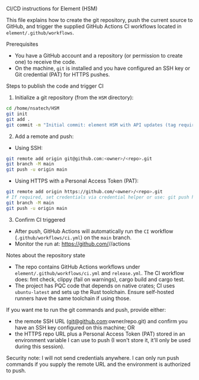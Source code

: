 CI/CD instructions for Element (HSM)

This file explains how to create the git repository, push the current source to GitHub, and trigger the supplied GitHub Actions CI workflows located in `element/.github/workflows`.

Prerequisites
- You have a GitHub account and a repository (or permission to create one) to receive the code.
- On the machine, `git` is installed and you have configured an SSH key or Git credential (PAT) for HTTPS pushes.

Steps to publish the code and trigger CI

1. Initialize a git repository (from the `HSM` directory):

```bash
cd /home/nsatech/HSM
git init
git add .
git commit -m "Initial commit: element HSM with API updates (tag required)"
```

2. Add a remote and push:

- Using SSH:

```bash
git remote add origin git@github.com:<owner>/<repo>.git
git branch -M main
git push -u origin main
```

- Using HTTPS with a Personal Access Token (PAT):

```bash
git remote add origin https://github.com/<owner>/<repo>.git
# If required, set credentials via credential helper or use: git push https://<USER>:<TOKEN>@github.com/<owner>/<repo>.git
git branch -M main
git push -u origin main
```

3. Confirm CI triggered
- After push, GitHub Actions will automatically run the `CI` workflow (`.github/workflows/ci.yml`) on the `main` branch.
- Monitor the run at: https://github.com/<owner>/<repo>/actions

Notes about the repository state
- The repo contains GitHub Actions workflows under `element/.github/workflows/ci.yml` and `release.yml`. The CI workflow does: fmt check, clippy (fail on warnings), cargo build and cargo test.
- The project has PQC code that depends on native crates; CI uses `ubuntu-latest` and sets up the Rust toolchain. Ensure self-hosted runners have the same toolchain if using those.

If you want me to run the git commands and push, provide either:
- the remote SSH URL (git@github.com:owner/repo.git) and confirm you have an SSH key configured on this machine; OR
- the HTTPS repo URL plus a Personal Access Token (PAT) stored in an environment variable I can use to push (I won't store it, it'll only be used during this session).

Security note: I will not send credentials anywhere. I can only run push commands if you supply the remote URL and the environment is authorized to push.
